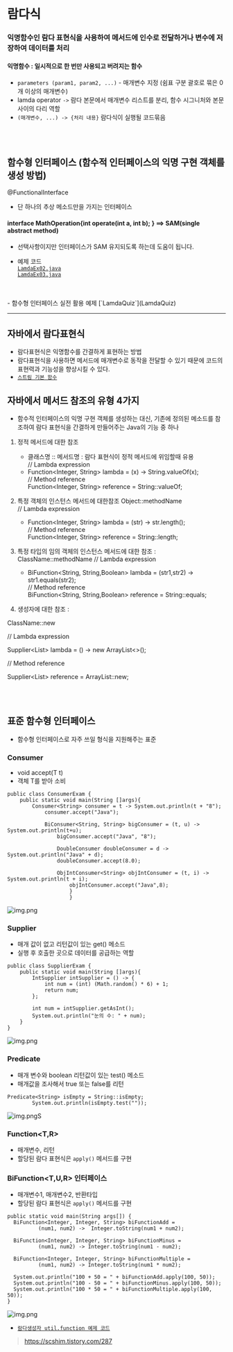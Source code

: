 # 람다식


### 익명함수인 람다 표현식을 사용하여 메서드에 인수로 전달하거나 변수에 저장하여 데이터를 처리
#### 익명함수 : 일시적으로 한 번만 사용되고 버려지는 함수
  - `parameters (param1, param2, ...)`    - 매개변수 지정 (쉼표 구분 괄호로 묶은 0개 이상의 매개변수)
  - lamda operator `->`    람다 본문에서 매개변수 리스트를 분리, 함수 시그니처와 본문 사이의 다리 역할
  - `(매개변수, ...) -> {처리 내용}`      람다식이 실행될 코드묶음
<br>
<br>

## 함수형 인터페이스     (함수적 인터페이스의 익명 구현 객체를 생성 방법)
@FunctionalInterface
- 단 하나의 추상 메소드만을 가지는 인터페이스

#### interface MathOperation{int operate(int a, int b); }     ==> SAM(single abstract method)

 - 선택사항이지만 인터페이스가 SAM 유지되도록 하는데 도움이 됩니다.

- 예제 코드 <br>
[`LamdaEx02.java`](LamdaEx02.java) <br>
[`LamdaEx03.java`](LamdaEx03.java)
<br>
<br>
- 함수형 인터페이스 실전 활용 예제
[`LamdaQuiz`](LamdaQuiz)

***


## 자바에서 람다표현식

- 람다표현식은 익명함수를 간결하게 표현하는 방법
- 람다표현식을 사용하면 메서드에 매개변수로 동작을 전달할 수 있기 때문에 코드의 표현력과 기능성을 향상시킬 수 있다.
- [`스트림 기본 함수`](LamdaEx04.java)

## 자바에서 메서드 참조의 유형 4가지

- 함수적 인터페이스의 익명 구현 객체를 생성하는 대신, 기존에 정의된 메소드를 참조하여 람다 표현식을 간결하게 만들어주는 Java의 기능 중 하나

1. 정적 메서드에 대한 참조
    - 클래스명 :: 메서드명    : 람다 표현식이 정적 메서드에 위임할때 유용 <br>
   // Lambda expression  <br>
    - Function<Integer, String> lambda = (x) -> String.valueOf(x);  <br>
   // Method reference  <br>
     Function<Integer, String> reference = String::valueOf;  <br>

2. 특정 객체의 인스턴스 메서드에 대한참조       Object::methodName  <br>
  // Lambda expression  <br>
    - Function<Integer, String> lambda = (str) -> str.length();  <br>
  // Method reference  <br>
      Function<Integer, String> reference = String::length;  <br>
3. 특정 타입의 임의 객체의 인스턴스 메서드에 대한 참조  :   ClassName::methodName
   // Lambda expression  <br>
    - BiFunction<String, String,Boolean> lambda = (str1,str2) -> str1.equals(str2);  <br>
   // Method reference  <br>
      BiFunction<String, String,Boolean> reference = String::equals;  <br>
4. 생성자에 대한 참조    :

ClassName::new

// Lambda expression

Supplier<List<String>> lambda = () -> new ArrayList<>();

// Method reference

Supplier<List<String>> reference = ArrayList::new;



<br>
<br>

## 표준 함수형 인터페이스
- 함수형 인터페이스로 자주 쓰일 형식을 지원해주는 표준

### Consumer<T>
- void accept(T t)
- 객체 T를 받아 소비
```agsl
public class ConsumerExam {
    public static void main(String []args){
        Consumer<String> consumer = t -> System.out.println(t + "8");
            consumer.accept("Java");
            
            BiConsumer<String, String> bigConsumer = (t, u) -> System.out.println(t+u);
                bigConsumer.accept("Java", "8");
                
                DoubleConsumer doubleConsumer = d -> System.out.println("Java" + d);
                doubleConsumer.accept(8.0);
                
                ObjIntConsumer<String> objIntConsumer = (t, i) -> System.out.println(t + i);
                    objIntConsumer.accept("Java",8);
                    }
                    }
```
![img.png](../../picture/consumer.png)
### Supplier
- 매개 값이 없고 리턴값이 있는 get() 메소드
-  실행 후 호출한 곳으로 데이터를 공급하는 역할

```agsl
public class SupplierExam {
    public static void main(String []args){
        IntSupplier intSupplier = () -> {
            int num = (int) (Math.random() * 6) + 1;
            return num;
        };
        
        int num = intSupplier.getAsInt();
        System.out.println("눈의 수: " + num);
    }
}
```
![img.png](../../picture/supplier01.png)

### Predicate
-  매개 변수와 boolean 리턴값이 있는 test() 메소드
- 매개값을 조사해서 true 또는 false를 리턴

```agsl
Predicate<String> isEmpty = String::isEmpty;
        System.out.println(isEmpty.test(""));
```
![img.png](../../picture/predicate01.png)S
### Function<T,R>
- 매개변수, 리턴
- 할당된 람다 표현식은 `apply()` 메서드를 구현
### BiFunction<T,U,R> 인터페이스
- 매개변수1, 매개변수2, 반환타입 
- 할당된 람다 표현식은 `apply()` 메서드를 구현
```agsl
public static void main(String args[]) {
  BiFunction<Integer, Integer, String> biFunctionAdd =
          (num1, num2) ->  Integer.toString(num1 + num2);

  BiFunction<Integer, Integer, String> biFunctionMinus =
          (num1, num2) -> Integer.toString(num1 - num2);

  BiFunction<Integer, Integer, String> biFunctionMultiple =
          (num1, num2) -> Integer.toString(num1 * num2);

  System.out.println("100 + 50 = " + biFunctionAdd.apply(100, 50));
  System.out.println("100 - 50 = " + biFunctionMinus.apply(100, 50));
  System.out.println("100 * 50 = " + biFunctionMultiple.apply(100, 50));
}
```
![img.png](../../picture/function01.png)
- [`람다생성자 util.function 예제 코드`](LamdaConstructorEx.java)
> https://scshim.tistory.com/287 




